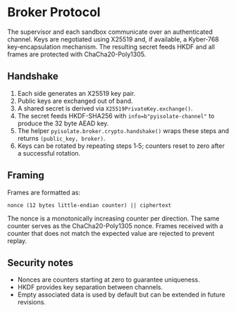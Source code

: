 # Broker Protocol

The supervisor and each sandbox communicate over an authenticated channel.
Keys are negotiated using X25519 and, if available, a Kyber‑768
key‑encapsulation mechanism. The resulting secret feeds HKDF and all
frames are protected with ChaCha20-Poly1305.

## Handshake

1. Each side generates an X25519 key pair.
2. Public keys are exchanged out of band.
3. A shared secret is derived via `X25519PrivateKey.exchange()`.
4. The secret feeds HKDF-SHA256 with `info=b"pyisolate-channel"` to produce the
   32 byte AEAD key.
5. The helper `pyisolate.broker.crypto.handshake()` wraps these steps and
   returns `(public_key, broker)`.
6. Keys can be rotated by repeating steps 1‑5; counters reset to zero after a
   successful rotation.


## Framing

Frames are formatted as:

```
nonce (12 bytes little-endian counter) || ciphertext
```

The nonce is a monotonically increasing counter per direction. The same counter
serves as the ChaCha20-Poly1305 nonce. Frames received with a counter that does
not match the expected value are rejected to prevent replay.

## Security notes

* Nonces are counters starting at zero to guarantee uniqueness.
* HKDF provides key separation between channels.
* Empty associated data is used by default but can be extended in future
  revisions.
